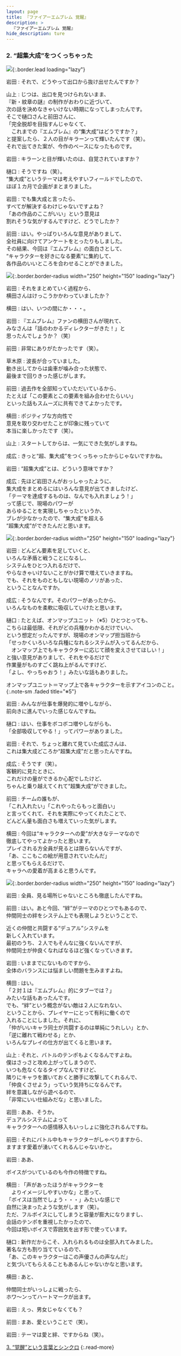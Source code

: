```yaml
---
layout: page
title: 『ファイアーエムブレム 覚醒』
description: >
  『ファイアーエムブレム 覚醒』
hide_description: ture
---
```


### 2. “超集大成”をつくっちゃった

![](/interviews/jp/3ds/afej/vol1/img/mainvisual2.jpg){:.border.lead loading="lazy"}

岩田
: それで、どうやって出口から抜け出せたんですか？

山上
: じつは、出口を見つけられないまま、<br>『新・紋章の謎』の制作がおわりに近づいて、<br>次の話を決めなきゃいけない時期になってしまったんです。<br>そこで樋口さんと前田さんに、<br>「完全脱却を目指すんじゃなくて、<br>　これまでの『エムブレム』の“集大成”はどうですか？」<br>と提案したら、２人の目がキラーンって輝いたんです（笑）。<br>それで出てきた案が、今作のベースになったものです。

岩田
: キラーンと目が輝いたのは、自覚されていますか？

樋口
: そうですね（笑）。<br>“集大成”というテーマは考えやすいフィールドでしたので、<br>ほぼ１カ月で企画がまとまりました。

岩田
: でも集大成と言ったら、<br>すべてが解決するわけじゃないですよね？<br>「あの作品のここがいい」という意見は<br>割れそうな気がするんですけど、どうでしたか？

前田
: はい。やっぱりいろんな意見がありまして、<br>全社員に向けてアンケートをとったりもしました。<br>その結果、今回は『エムブレム』の面白さとして、<br>“キャラクターを好きになる要素”に集約して、<br>各作品のいいところを合わせることができました。

![](/interviews/jp/3ds/afej/vol1/img/photo9.jpg){:.border.border-radius width="250" height="150"  loading="lazy"}

岩田
: それをまとめていく過程から、<br>横田さんはけっこうかかわっていましたか？

横田
: はい、いつの間にか・・・。

岩田
: 『エムブレム』ファンの横田さんが現れて、<br>みなさんは「話のわかるディレクターがきた！」と<br>思ったんでしょうか？（笑）

前田
: 非常にありがたかったです（笑）。

草木原
: 波長が合っていました。<br>動き出してからは歯車が噛み合った状態で、<br>最後まで回りきった感じがします。

前田
: 過去作を全部知っていただいているから、<br>たとえば「この要素とこの要素を組み合わせたらいい」<br>といった話もスムーズに共有できてよかったです。

横田
: ポジティブな方向性で<br>意見を取り交わせたことが印象に残っていて<br>本当に楽しかったです（笑）。

山上
: スタートしてからは、一気にできた気がしますね。

成広
: きっと“超、集大成”をつくっちゃったからじゃないですかね。

岩田
: “超集大成”とは、どういう意味ですか？

成広
: 先ほど岩田さんがおっしゃったように、<br>集大成をまとめるにはいろんな意見が出てきましたけど、<br>「テーマを達成するものは、なんでも入れましょう！」<br>って感じで、現場のパワーが<br>あらゆることを実現しちゃったというか、<br>ブレが少なかったので、“集大成”を超える<br>“超集大成”ができたんだと思います。

![](/interviews/jp/3ds/afej/vol1/img/photo10.jpg){:.border.border-radius width="250" height="150"  loading="lazy"}

岩田
: どんどん要素を足していくと、<br>いろんな矛盾と戦うことになるし、<br>システムをひとつ入れるだけで、<br>やらなきゃいけないことがかけ算で増えていきますね。<br>でも、それをものともしない現場のノリがあった、<br>ということなんですか。

成広
: そうなんです。そのパワーがあったから、<br>いろんなものを柔軟に吸収していけたと思います。

樋口
: たとえば、オンマップユニット（※5）ひとつとっても、<br>こちらは最低限、それがどの兵種かわかるだけでいい、<br>という想定だったんですが、現場のオンマップ担当班から<br>「せっかくいろいろな兵種になれるシステムが入ってるんだから、<br>　オンマップ上でもキャラクターに応じて顔を変えさせてほしい！」<br>と強い意見がありまして、それをやるだけで<br>作業量がものすごく跳ね上がるんですけど、<br>「よし、やっちゃおう！」みたいな話もありました。


オンマップユニット＝マップ上で各キャラクターを示すアイコンのこと。
{:.note-sm .faded title="※5"}

岩田
: みんなが仕事を爆発的に増やしながら、<br>前向きに進んでいった感じなんですね。

樋口
: はい、仕事をボコボコ増やしながらも、<br>「全部吸収してやる！」ってパワーがありました。

岩田
: それで、ちょっと離れて見ていた成広さんは、<br>これは集大成どころか“超集大成”だと思ったんですね。

成広
: そうです（笑）。<br>客観的に見たときに、<br>これだけの量ができるか心配でしたけど、<br>ちゃんと乗り越えてくれて“超集大成”ができました。

前田
: チームの誰もが、<br>「これ入れたい」「これやったらもっと面白い」<br>と言ってくれて、それを実際にやってくれたことで、<br>どんどん量も面白さも増えていった気がします。

横田
: 今回は“キャラクターへの愛”が大きなテーマなので<br>徹底してやってよかったと思います。<br>プレイされる方全員が見るとは限らないんですが、<br>「あ、ここもこの絵が用意されていたんだ」<br>と思ってもらえるだけで、<br>キャラへの愛着が高まると思うんです。

![](/interviews/jp/3ds/afej/vol1/img/photo11.jpg){:.border.border-radius width="250" height="150"  loading="lazy"}

岩田
: 全員、見る場所じゃないところも徹底したんですね。

前田
: はい。あと今回、“絆”がテーマのひとつでもあるので、<br>仲間同士の絆をシステム上でも表現しようということで、<br>

近くの仲間と共闘する“デュアル”システムを<br>新しく入れています。<br>最初のうち、２人でもそんなに強くないんですが、<br>仲間同士が仲良くなればなるほど強くなっていきます。

岩田
: いままでにないものですから、<br>全体のバランスには悩ましい問題を生みますよね。

横田
: はい。<br>「２対１は『エムブレム』的にタブーでは？」<br>みたいな話もあったんです。<br>でも、“絆”という概念がない敵は２人になれない、<br>ということから、プレイヤーにとって有利に働くので<br>入れることにしました。それに、<br>「仲がいいキャラ同士が共闘するのは単純にうれしい」とか、<br>「逆に離れて戦わせる」とか、<br>いろんなプレイの仕方が出てくると思います。

山上
: それと、バトルのテンポもよくなるんですよね。<br>僕はさっさと攻め上がってしまうので、<br>いつも危なくなるタイプなんですけど、<br>隣りにキャラを置いておくと勝手に攻撃してくれるんで、<br>「仲良くさせよう」っていう気持ちになるんです。<br>絆を意識しながら遊べるので、<br>「非常にいい仕組みだな」と思いました。

岩田
: ああ、そうか。<br>デュアルシステムによって<br>キャラクターへの感情移入もいっしょに強化されるんですね。

前田
: それにバトル中もキャラクターがしゃべりますから、<br>ますます愛着が湧いてくれるんじゃないかと。

岩田
: ああ、



ボイスがついているのも今作の特徴ですね。

横田
: 「声があったほうがキャラクターを<br>　よりイメージしやすいかな」と思って、<br>「ボイスは当然でしょう・・・」みたいな感じで<br>自然に決まったような気がします（笑）。<br>ただ、フルボイスにしてしまうと容量が膨大になりますし、<br>会話のテンポを重視したかったので、<br>今回は短いボイスで雰囲気を出す形で使っています。

樋口
: 新作だからこそ、入れられるものは全部入れてみました。<br>著名な方も割り当てているので、<br>「あ、このキャラクターはこの声優さんの声なんだ」<br>と気づいてもらえることもあるんじゃないかなと思います。

横田
: あと、

仲間同士がいっしょに戦ったら、<br>ホワ～ンってハートマークが出ます。

岩田
: えっ、男女じゃなくても？

前田
: まあ、愛ということで（笑）。

岩田
: テーマは愛と絆、ですからね（笑）。



[3. “覚醒”という言葉とシンクロ](3.md)
{:.read-more}
